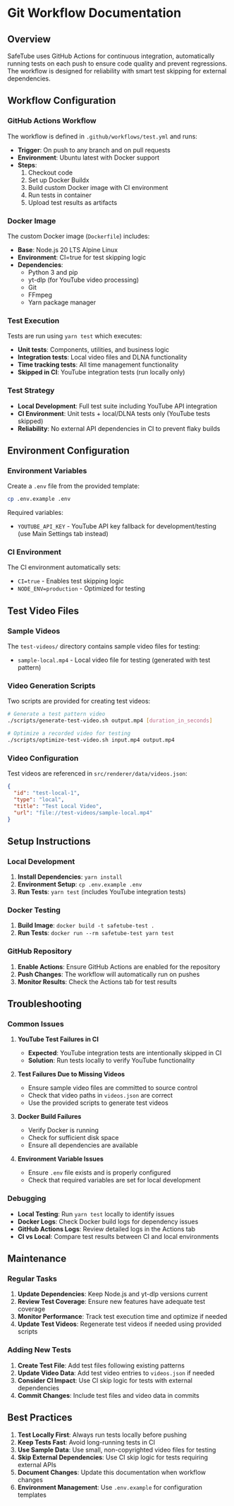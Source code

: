 # Git Workflow Documentation

## Overview

SafeTube uses GitHub Actions for continuous integration, automatically running tests on each push to ensure code quality and prevent regressions. The workflow is designed for reliability with smart test skipping for external dependencies.

## Workflow Configuration

### GitHub Actions Workflow

The workflow is defined in `.github/workflows/test.yml` and runs:

- **Trigger**: On push to any branch and on pull requests
- **Environment**: Ubuntu latest with Docker support
- **Steps**:
  1. Checkout code
  2. Set up Docker Buildx
  3. Build custom Docker image with CI environment
  4. Run tests in container
  5. Upload test results as artifacts

### Docker Image

The custom Docker image (`Dockerfile`) includes:

- **Base**: Node.js 20 LTS Alpine Linux
- **Environment**: CI=true for test skipping logic
- **Dependencies**: 
  - Python 3 and pip
  - yt-dlp (for YouTube video processing)
  - Git
  - FFmpeg
  - Yarn package manager

### Test Execution

Tests are run using `yarn test` which executes:

- **Unit tests**: Components, utilities, and business logic
- **Integration tests**: Local video files and DLNA functionality
- **Time tracking tests**: All time management functionality
- **Skipped in CI**: YouTube integration tests (run locally only)

### Test Strategy

- **Local Development**: Full test suite including YouTube API integration
- **CI Environment**: Unit tests + local/DLNA tests only (YouTube tests skipped)
- **Reliability**: No external API dependencies in CI to prevent flaky builds

## Environment Configuration

### Environment Variables

Create a `.env` file from the provided template:

```bash
cp .env.example .env
```

Required variables:
- `YOUTUBE_API_KEY` - YouTube API key fallback for development/testing (use Main Settings tab instead)

### CI Environment

The CI environment automatically sets:
- `CI=true` - Enables test skipping logic
- `NODE_ENV=production` - Optimized for testing

## Test Video Files

### Sample Videos

The `test-videos/` directory contains sample video files for testing:

- `sample-local.mp4` - Local video file for testing (generated with test pattern)

### Video Generation Scripts

Two scripts are provided for creating test videos:

```bash
# Generate a test pattern video
./scripts/generate-test-video.sh output.mp4 [duration_in_seconds]

# Optimize a recorded video for testing
./scripts/optimize-test-video.sh input.mp4 output.mp4
```

### Video Configuration

Test videos are referenced in `src/renderer/data/videos.json`:

```json
{
  "id": "test-local-1",
  "type": "local",
  "title": "Test Local Video",
  "url": "file://test-videos/sample-local.mp4"
}
```

## Setup Instructions

### Local Development

1. **Install Dependencies**: `yarn install`
2. **Environment Setup**: `cp .env.example .env`
3. **Run Tests**: `yarn test` (includes YouTube integration tests)

### Docker Testing

1. **Build Image**: `docker build -t safetube-test .`
2. **Run Tests**: `docker run --rm safetube-test yarn test`

### GitHub Repository

1. **Enable Actions**: Ensure GitHub Actions are enabled for the repository
2. **Push Changes**: The workflow will automatically run on pushes
3. **Monitor Results**: Check the Actions tab for test results

## Troubleshooting

### Common Issues

1. **YouTube Test Failures in CI**
   - **Expected**: YouTube integration tests are intentionally skipped in CI
   - **Solution**: Run tests locally to verify YouTube functionality

2. **Test Failures Due to Missing Videos**
   - Ensure sample video files are committed to source control
   - Check that video paths in `videos.json` are correct
   - Use the provided scripts to generate test videos

3. **Docker Build Failures**
   - Verify Docker is running
   - Check for sufficient disk space
   - Ensure all dependencies are available

4. **Environment Variable Issues**
   - Ensure `.env` file exists and is properly configured
   - Check that required variables are set for local development

### Debugging

- **Local Testing**: Run `yarn test` locally to identify issues
- **Docker Logs**: Check Docker build logs for dependency issues
- **GitHub Actions Logs**: Review detailed logs in the Actions tab
- **CI vs Local**: Compare test results between CI and local environments

## Maintenance

### Regular Tasks

1. **Update Dependencies**: Keep Node.js and yt-dlp versions current
2. **Review Test Coverage**: Ensure new features have adequate test coverage
3. **Monitor Performance**: Track test execution time and optimize if needed
4. **Update Test Videos**: Regenerate test videos if needed using provided scripts

### Adding New Tests

1. **Create Test File**: Add test files following existing patterns
2. **Update Video Data**: Add test video entries to `videos.json` if needed
3. **Consider CI Impact**: Use CI skip logic for tests with external dependencies
4. **Commit Changes**: Include test files and video data in commits

## Best Practices

1. **Test Locally First**: Always run tests locally before pushing
2. **Keep Tests Fast**: Avoid long-running tests in CI
3. **Use Sample Data**: Use small, non-copyrighted video files for testing
4. **Skip External Dependencies**: Use CI skip logic for tests requiring external APIs
5. **Document Changes**: Update this documentation when workflow changes
6. **Environment Management**: Use `.env.example` for configuration templates 
